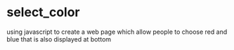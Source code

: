 # select_color
using javascript to create a web page which allow people to choose red and blue that is also displayed at bottom

